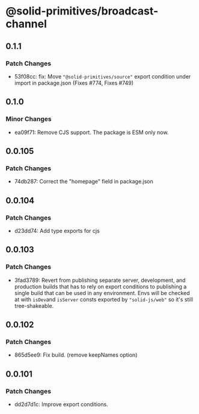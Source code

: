# @solid-primitives/broadcast-channel

## 0.1.1

### Patch Changes

- 53f08cc: fix: Move `"@solid-primitives/source"` export condition under import in package.json
  (Fixes #774, Fixes #749)

## 0.1.0

### Minor Changes

- ea09f71: Remove CJS support. The package is ESM only now.

## 0.0.105

### Patch Changes

- 74db287: Correct the "homepage" field in package.json

## 0.0.104

### Patch Changes

- d23dd74: Add type exports for cjs

## 0.0.103

### Patch Changes

- 3fad3789: Revert from publishing separate server, development, and production builds that has to rely on export conditions
  to publishing a single build that can be used in any environment.
  Envs will be checked at with `isDev`and `isServer` consts exported by `"solid-js/web"` so it's still tree-shakeable.

## 0.0.102

### Patch Changes

- 865d5ee9: Fix build. (remove keepNames option)

## 0.0.101

### Patch Changes

- dd2d7d1c: Improve export conditions.
